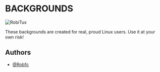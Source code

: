 
# BACKGROUNDS

![RobiTux](https://github.com/user-attachments/assets/3cddc227-f3a4-4a15-b9ee-8ca6119f5f44)


These backgrounds are created for real, proud Linux users.
Use it at your own risk!


## Authors

- [@Rob1c](https://www.github.com/Rob1c)

